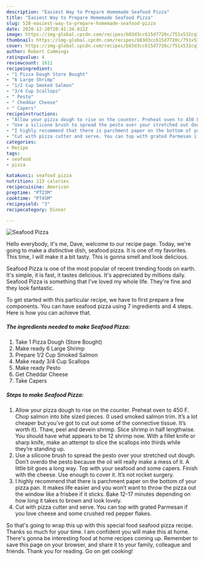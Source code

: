 ```yaml
---
description: "Easiest Way to Prepare Homemade Seafood Pizza"
title: "Easiest Way to Prepare Homemade Seafood Pizza"
slug: 528-easiest-way-to-prepare-homemade-seafood-pizza
date: 2020-12-20T20:41:34.812Z
image: https://img-global.cpcdn.com/recipes/b83d3cc615d7720c/751x532cq70/seafood-pizza-recipe-main-photo.jpg
thumbnail: https://img-global.cpcdn.com/recipes/b83d3cc615d7720c/751x532cq70/seafood-pizza-recipe-main-photo.jpg
cover: https://img-global.cpcdn.com/recipes/b83d3cc615d7720c/751x532cq70/seafood-pizza-recipe-main-photo.jpg
author: Robert Cummings
ratingvalue: 4
reviewcount: 1611
recipeingredient:
- "1 Pizza Dough Store Bought"
- "6 Large Shrimp"
- "1/2 Cup Smoked Salmon"
- "3/4 Cup Scallops"
- " Pesto"
- " Cheddar Cheese"
- " Capers"
recipeinstructions:
- "Allow your pizza dough to rise on the counter. Preheat oven to 450 F. Chop salmon into bite sized pieces. (I used smoked salmon trim. It’s a lot cheaper but you’ve got to cut out some of the connective tissue. It’s worth it). Thaw, peel and devein shrimp. Slice shrimp in half lengthwise. You should have what appears to be 12 shrimp now. With a fillet knife or sharp knife, make an attempt to slice the scallops into thirds while they’re standing up."
- "Use a silicone brush to spread the pesto over your stretched out dough. Don’t overdo the pesto because the oil will really make a mess of it. A little bit goes a long way. Top with your seafood and some capers. Finish with the cheese. Use enough to cover it. It’s not rocket surgery."
- "I highly recommend that there is parchment paper on the bottom of your pizza pan. It makes life easier and you won’t want to throw the pizza out the window like a frisbee if it sticks. Bake 12-17 minutes depending on how long it takes to brown and look lovely."
- "Cut with pizza cutter and serve. You can top with grated Parmesan if you love cheese and some crushed red pepper flakes."
categories:
- Recipe
tags:
- seafood
- pizza

katakunci: seafood pizza 
nutrition: 113 calories
recipecuisine: American
preptime: "PT23M"
cooktime: "PT45M"
recipeyield: "3"
recipecategory: Dinner

---
```



![Seafood Pizza](https://img-global.cpcdn.com/recipes/b83d3cc615d7720c/751x532cq70/seafood-pizza-recipe-main-photo.jpg)

Hello everybody, it's me, Dave, welcome to our recipe page. Today, we're going to make a distinctive dish, seafood pizza. It is one of my favorites. This time, I will make it a bit tasty. This is gonna smell and look delicious.

Seafood Pizza is one of the most popular of recent trending foods on earth. It's simple, it is fast, it tastes delicious. It's appreciated by millions daily. Seafood Pizza is something that I've loved my whole life. They're fine and they look fantastic.




To get started with this particular recipe, we have to first prepare a few components. You can have seafood pizza using 7 ingredients and 4 steps. Here is how you can achieve that.

<!--inarticleads1-->

##### The ingredients needed to make Seafood Pizza:

1. Take 1 Pizza Dough (Store Bought)
1. Make ready 6 Large Shrimp
1. Prepare 1/2 Cup Smoked Salmon
1. Make ready 3/4 Cup Scallops
1. Make ready  Pesto
1. Get  Cheddar Cheese
1. Take  Capers




<!--inarticleads2-->

##### Steps to make Seafood Pizza:

1. Allow your pizza dough to rise on the counter. Preheat oven to 450 F. Chop salmon into bite sized pieces. (I used smoked salmon trim. It’s a lot cheaper but you’ve got to cut out some of the connective tissue. It’s worth it). Thaw, peel and devein shrimp. Slice shrimp in half lengthwise. You should have what appears to be 12 shrimp now. With a fillet knife or sharp knife, make an attempt to slice the scallops into thirds while they’re standing up.
1. Use a silicone brush to spread the pesto over your stretched out dough. Don’t overdo the pesto because the oil will really make a mess of it. A little bit goes a long way. Top with your seafood and some capers. Finish with the cheese. Use enough to cover it. It’s not rocket surgery.
1. I highly recommend that there is parchment paper on the bottom of your pizza pan. It makes life easier and you won’t want to throw the pizza out the window like a frisbee if it sticks. Bake 12-17 minutes depending on how long it takes to brown and look lovely.
1. Cut with pizza cutter and serve. You can top with grated Parmesan if you love cheese and some crushed red pepper flakes.




So that's going to wrap this up with this special food seafood pizza recipe. Thanks so much for your time. I am confident you will make this at home. There's gonna be interesting food at home recipes coming up. Remember to save this page on your browser, and share it to your family, colleague and friends. Thank you for reading. Go on get cooking!
